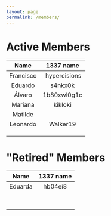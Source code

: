 ```yaml
---
layout: page
permalink: /members/
---
```


# Active Members

| **Name** | **1337 name** |
|:---:|:---:|
| Francisco | &nbsp;hypercisions |
| Eduardo | s4nkx0k |
| Álvaro | 1b80xwl0g1c |
| Mariana | kikloki |
| Matilde |  |
| Leonardo | Walker19 |
|  |  |
|  |  |
|  |  |


# "Retired" Members

| **Name** | **1337 name** |
|:---:|:---:|
| Eduarda | hb04ei8 |
|  |  |
|  |  |
|  |  |
|  |  |
|  |  |
|  |  |
|  |  |
|  |  |
